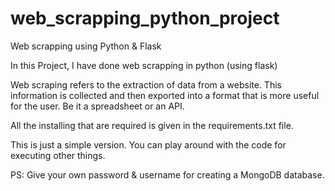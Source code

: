 # web_scrapping_python_project
Web scrapping using Python &amp; Flask

In this Project, I have done web scrapping in python (using flask)

Web scraping refers to the extraction of data from a website. This information is collected and then exported into a format that is more useful for the user. Be it a spreadsheet or an API.

All the installing that are required is given in the requirements.txt file.

This is just a simple version. You can play around with the code for executing other things.

PS: Give your own password & username for creating a MongoDB database.

